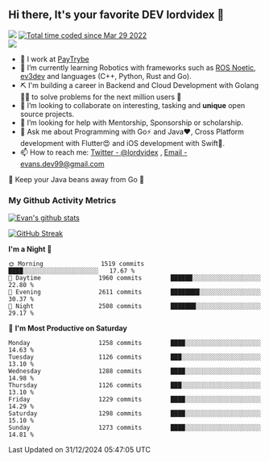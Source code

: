 ## Hi there, It's your favorite DEV lordvidex 👋
<img src="https://komarev.com/ghpvc/?username=lordvidex&label=Views&color=blue&style=plastic" /> <a href="https://wakatime.com/@0e56db35-d16b-410a-acc0-4085055304bf"><img src="https://wakatime.com/badge/user/0e56db35-d16b-410a-acc0-4085055304bf.svg" alt="Total time coded since Mar 29 2022" /></a>  
![](https://github-profile-trophy.vercel.app/?username=lordvidex)
- 🔭 I work at [PayTrybe](https://www.paytrybe.com)
- 🌱 I’m currently learning Robotics with frameworks such as [ROS Noetic](ros.org), [ev3dev](www.ev3dev.org) and languages (C++, Python, Rust and Go).
- ⛏️ I'm building a career in Backend and Cloud Development with Golang 🧙🏼 to solve problems for the next million users 🤌
- 👯 I’m looking to collaborate on interesting, tasking and **unique** open source projects.
- 🤔 I’m looking for help with Mentorship, Sponsorship or scholarship.
- 💬 Ask me about Programming with Go⚡️ and Java❤️, Cross Platform development with Flutter😍 and iOS development with Swift🚀.
- 📫 How to reach me: [Twitter - @lordvidex](https://twitter.com/lordvidex) , [Email - evans.dev99@gmail.com](mailto:evans.dev99@gmail.com?body=Hello%20Evans,)
  
    
🎤 Keep your Java beans away from Go 🌚
  
  
### My Github Activity Metrics
<div>
<!-- <a href="https://github.com/lordvidex">
  <img src="https://github-readme-stats.vercel.app/api/top-langs/?username=lordvidex&theme=light" />
</a>    -->
<!-- [![Top Langs](https://github-readme-stats.vercel.app/api/top-langs/?username=lordvidex)](https://github.com/lordvidex/)  -->
<a href="https://github.com/lordvidex">
 <img src="https://github-readme-stats.vercel.app/api?username=lordvidex&show_icons=true&theme=light&line_height=27" alt="Evan's github stats"/>
</a>
</div>

[![GitHub Streak](https://github-readme-streak-stats.herokuapp.com?user=lordvidex&theme=github-dark&hide_border=true)](https://git.io/streak-stats)

<!--
  <a href="https://github.com/iampawan/FlutterExampleApps">
    <img align="center" src="https://github-readme-stats.vercel.app/api/pin/?username=iampawan&repo=FlutterExampleApps&theme=light" />

  </a>
  <a href="https://github.com/iampawan/VelocityX">
   <img align="center" src="https://github-readme-stats.vercel.app/api/pin/?username=iampawan&repo=VelocityX&theme=light" />
  </a>
-->
<!--START_SECTION:waka-->
**I'm a Night 🦉** 

```text
🌞 Morning                1519 commits        ████░░░░░░░░░░░░░░░░░░░░░   17.67 % 
🌆 Daytime                1960 commits        ██████░░░░░░░░░░░░░░░░░░░   22.80 % 
🌃 Evening                2611 commits        ████████░░░░░░░░░░░░░░░░░   30.37 % 
🌙 Night                  2508 commits        ███████░░░░░░░░░░░░░░░░░░   29.17 % 
```
📅 **I'm Most Productive on Saturday** 

```text
Monday                   1258 commits        ████░░░░░░░░░░░░░░░░░░░░░   14.63 % 
Tuesday                  1126 commits        ███░░░░░░░░░░░░░░░░░░░░░░   13.10 % 
Wednesday                1288 commits        ████░░░░░░░░░░░░░░░░░░░░░   14.98 % 
Thursday                 1126 commits        ███░░░░░░░░░░░░░░░░░░░░░░   13.10 % 
Friday                   1229 commits        ████░░░░░░░░░░░░░░░░░░░░░   14.29 % 
Saturday                 1298 commits        ████░░░░░░░░░░░░░░░░░░░░░   15.10 % 
Sunday                   1273 commits        ████░░░░░░░░░░░░░░░░░░░░░   14.81 % 
```



 Last Updated on 31/12/2024 05:47:05 UTC
<!--END_SECTION:waka-->
